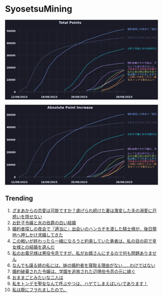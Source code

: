 # SyosetsuMining


![](https://raw.githubusercontent.com/exc4l/SyosetsuMining/main/plots/point_trend.png)

![](https://raw.githubusercontent.com/exc4l/SyosetsuMining/main/plots/point_increase.png)


## Trending

1. [ざまあからの恋愛は可能ですか？虐げられ続けた妻は激変した夫の溺愛に戸惑いを隠せない](https://ncode.syosetu.com/n4958ij/)
2. [お針子令嬢と氷の伯爵の白い結婚](https://ncode.syosetu.com/n7087ii/)
3. [婚約者探しの夜会で『適当に』出会いのハンカチを渡した騎士様が、後日領地へ押しかけ求婚してきた](https://ncode.syosetu.com/n2044ij/)
4. [この戦いが終わったら一緒になろうと約束していた勇者は、私の目の前で皇女様との結婚を選んだ](https://ncode.syosetu.com/n4056ij/)
5. [私のお義兄様は悪役令息ですが、私がお婿さんにするので何も問題ありません](https://ncode.syosetu.com/n5376ij/)
6. [なんでも譲る姉の私には、妹の婚約者を寝取る理由がない……わけではない](https://ncode.syosetu.com/n5305ij/)
7. [婚約破棄された令嬢は、学園を追放された辺境伯令息の元に嫁ぐ](https://ncode.syosetu.com/n4135ij/)
8. [おままごとみたいな二人は](https://ncode.syosetu.com/n1108ij/)
9. [ 私をトンデモ聖女なんて呼ぶやつは、ハゲてしまえばいいであります！](https://ncode.syosetu.com/n6084ij/)
10. [私は既にフラれましたので。](https://ncode.syosetu.com/n0116ii/)
